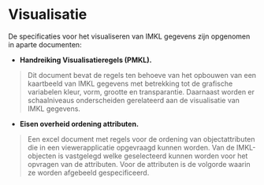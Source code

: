 Visualisatie
============

De specificaties voor het visualiseren van IMKL gegevens zijn opgenomen in
aparte documenten:

-   **Handreiking Visualisatieregels (PMKL).**

>   Dit document bevat de regels ten behoeve van het opbouwen van een kaartbeeld
>   van IMKL gegevens met betrekking tot de grafische variabelen kleur, vorm,
>   grootte en transparantie. Daarnaast worden er schaalniveaus onderscheiden
>   gerelateerd aan de visualisatie van IMKL gegevens.

-   **Eisen overheid ordening attributen.**

>   Een excel document met regels voor de ordening van objectattributen die in
>   een viewerapplicatie opgevraagd kunnen worden. Van de IMKL-objecten is
>   vastgelegd welke geselecteerd kunnen worden voor het opvragen van de
>   attributen. Voor de attributen is de volgorde waarin ze worden afgebeeld
>   gespecificeerd.
